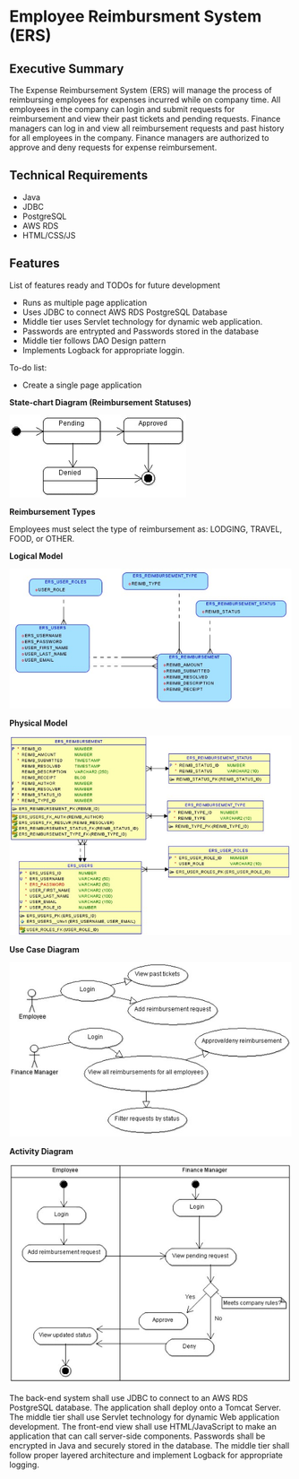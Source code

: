 # Employee Reimbursment System (ERS)

## Executive Summary
The Expense Reimbursement System (ERS) will manage the process of reimbursing employees for expenses incurred while on company time. All employees in the company can login and submit requests for reimbursement and view their past tickets and pending requests. Finance managers can log in and view all reimbursement requests and past history for all employees in the company. Finance managers are authorized to approve and deny requests for expense reimbursement.



## Technical Requirements

* Java
* JDBC
* PostgreSQL
* AWS RDS
* HTML/CSS/JS

## Features

List of features ready and TODOs for future development
* Runs as multiple page application
* Uses JDBC to connect AWS RDS PostgreSQL Database
* Middle tier uses Servlet technology for dynamic web application.
* Passwords are entrypted and Passwords stored in the database
* Middle tier follows DAO Design pattern 
* Implements Logback for appropriate loggin. 


To-do list:
* Create a single page application 


**State-chart Diagram (Reimbursement Statuses)** 

![](./imgs/state-chart.jpg)

**Reimbursement Types**

Employees must select the type of reimbursement as: LODGING, TRAVEL, FOOD, or OTHER.

**Logical Model**

![](./imgs/logical.jpg)

**Physical Model**

![](./imgs/physical.jpg)

**Use Case Diagram**

![](./imgs/use-case.jpg)

**Activity Diagram**

![](./imgs/activity.jpg)


The back-end system shall use JDBC to connect to an AWS RDS PostgreSQL database. The application shall deploy onto a Tomcat Server. The middle tier shall use Servlet technology for dynamic Web application development. The front-end view shall use HTML/JavaScript to make an application that can call server-side components. Passwords shall be encrypted in Java and securely stored in the database. The middle tier shall follow proper layered architecture and implement Logback for appropriate logging. 
